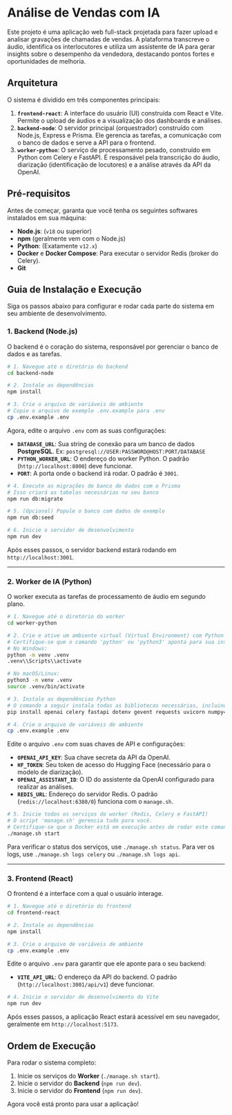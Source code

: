 # Análise de Vendas com IA

Este projeto é uma aplicação web full-stack projetada para fazer upload e analisar gravações de chamadas de vendas. A plataforma transcreve o áudio, identifica os interlocutores e utiliza um assistente de IA para gerar insights sobre o desempenho da vendedora, destacando pontos fortes e oportunidades de melhoria.

## Arquitetura

O sistema é dividido em três componentes principais:

1.  **`frontend-react`**: A interface do usuário (UI) construída com React e Vite. Permite o upload de áudios e a visualização dos dashboards e análises.
2.  **`backend-node`**: O servidor principal (orquestrador) construído com Node.js, Express e Prisma. Ele gerencia as tarefas, a comunicação com o banco de dados e serve a API para o frontend.
3.  **`worker-python`**: O serviço de processamento pesado, construído em Python com Celery e FastAPI. É responsável pela transcrição do áudio, diarização (identificação de locutores) e a análise através da API da OpenAI.

## Pré-requisitos

Antes de começar, garanta que você tenha os seguintes softwares instalados em sua máquina:

* **Node.js**: (`v18` ou superior)
* **npm** (geralmente vem com o Node.js)
* **Python**: (Exatamente `v12.x`)
* **Docker** e **Docker Compose**: Para executar o servidor Redis (broker do Celery).
* **Git**

## Guia de Instalação e Execução

Siga os passos abaixo para configurar e rodar cada parte do sistema em seu ambiente de desenvolvimento.

### 1. Backend (Node.js)

O backend é o coração do sistema, responsável por gerenciar o banco de dados e as tarefas.

```bash
# 1. Navegue até o diretório do backend
cd backend-node

# 2. Instale as dependências
npm install

# 3. Crie o arquivo de variáveis de ambiente
# Copie o arquivo de exemplo .env.example para .env
cp .env.example .env
````

Agora, edite o arquivo `.env` com as suas configurações:

  * **`DATABASE_URL`**: Sua string de conexão para um banco de dados **PostgreSQL**. Ex: `postgresql://USER:PASSWORD@HOST:PORT/DATABASE`
  * **`PYTHON_WORKER_URL`**: O endereço do worker Python. O padrão (`http://localhost:8000`) deve funcionar.
  * **`PORT`**: A porta onde o backend irá rodar. O padrão é `3001`.

<!-- end list -->

```bash
# 4. Execute as migrações do banco de dados com o Prisma
# Isso criará as tabelas necessárias no seu banco
npm run db:migrate

# 5. (Opcional) Popule o banco com dados de exemplo
npm run db:seed

# 6. Inicie o servidor de desenvolvimento
npm run dev
```

Após esses passos, o servidor backend estará rodando em `http://localhost:3001`.

-----

### 2\. Worker de IA (Python)

O worker executa as tarefas de processamento de áudio em segundo plano.

```bash
# 1. Navegue até o diretório do worker
cd worker-python

# 2. Crie e ative um ambiente virtual (Virtual Environment) com Python 12
# Certifique-se que o comando 'python' ou 'python3' aponta para sua instalação do Python 12
# No Windows:
python -m venv .venv
.venv\\Scripts\\activate

# No macOS/Linux:
python3 -m venv .venv
source .venv/bin/activate

# 3. Instale as dependências Python
# O comando a seguir instala todas as bibliotecas necessárias, incluindo PyTorch para CUDA 12.1
pip install openai celery fastapi dotenv gevent requests uvicorn numpy==1.26.4 pyannote.audio==3.1.1 whisperx torch==2.3.1 torchvision==0.18.1 torchaudio==2.3.1 --index-url [https://download.pytorch.org/whl/cu121](https://download.pytorch.org/whl/cu121)

# 4. Crie o arquivo de variáveis de ambiente
cp .env.example .env
```

Edite o arquivo `.env` com suas chaves de API e configurações:

  * **`OPENAI_API_KEY`**: Sua chave secreta da API da OpenAI.
  * **`HF_TOKEN`**: Seu token de acesso do Hugging Face (necessário para o modelo de diarização).
  * **`OPENAI_ASSISTANT_ID`**: O ID do assistente da OpenAI configurado para realizar as análises.
  * **`REDIS_URL`**: Endereço do servidor Redis. O padrão (`redis://localhost:6380/0`) funciona com o `manage.sh`.

<!-- end list -->

```bash
# 5. Inicie todos os serviços do worker (Redis, Celery e FastAPI)
# O script 'manage.sh' gerencia tudo para você.
# Certifique-se que o Docker está em execução antes de rodar este comando.
./manage.sh start
```

Para verificar o status dos serviços, use `./manage.sh status`. Para ver os logs, use `./manage.sh logs celery` ou `./manage.sh logs api`.

-----

### 3\. Frontend (React)

O frontend é a interface com a qual o usuário interage.

```bash
# 1. Navegue até o diretório do frontend
cd frontend-react

# 2. Instale as dependências
npm install

# 3. Crie o arquivo de variáveis de ambiente
cp .env.example .env
```

Edite o arquivo `.env` para garantir que ele aponte para o seu backend:

  * **`VITE_API_URL`**: O endereço da API do backend. O padrão (`http://localhost:3001/api/v1`) deve funcionar.

<!-- end list -->

```bash
# 4. Inicie o servidor de desenvolvimento do Vite
npm run dev
```

Após esses passos, a aplicação React estará acessível em seu navegador, geralmente em `http://localhost:5173`.

## Ordem de Execução

Para rodar o sistema completo:

1.  Inicie os serviços do **Worker** (`./manage.sh start`).
2.  Inicie o servidor do **Backend** (`npm run dev`).
3.  Inicie o servidor do **Frontend** (`npm run dev`).

Agora você está pronto para usar a aplicação\!

```
```